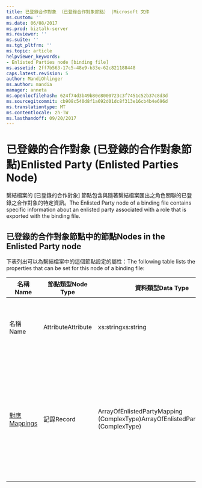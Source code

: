 ```yaml
---
title: 已登錄合作對象 （已登錄合作對象節點） |Microsoft 文件
ms.custom: ''
ms.date: 06/08/2017
ms.prod: biztalk-server
ms.reviewer: ''
ms.suite: ''
ms.tgt_pltfrm: ''
ms.topic: article
helpviewer_keywords:
- Enlisted Parties node [binding file]
ms.assetid: 2ff7b563-17c5-48e9-b33e-62c821188448
caps.latest.revision: 5
author: MandiOhlinger
ms.author: mandia
manager: anneta
ms.openlocfilehash: 624f74d3b49b80e8000723c3f7451c52b37c8d3d
ms.sourcegitcommit: cb908c540d8f1a692d01dc8f313e16cb4b4e696d
ms.translationtype: MT
ms.contentlocale: zh-TW
ms.lasthandoff: 09/20/2017
---
```

# <a name="enlisted-party-enlisted-parties-node"></a><span data-ttu-id="1dd34-102">已登錄的合作對象 (已登錄的合作對象節點)</span><span class="sxs-lookup"><span data-stu-id="1dd34-102">Enlisted Party (Enlisted Parties Node)</span></span>
<span data-ttu-id="1dd34-103">繫結檔案的 [已登錄的合作對象] 節點包含與隨著繫結檔案匯出之角色關聯的已登錄之合作對象的特定資訊。</span><span class="sxs-lookup"><span data-stu-id="1dd34-103">The Enlisted Party node of a binding file contains specific information about an enlisted party associated with a role that is exported with the binding file.</span></span>  
  
## <a name="nodes-in-the-enlisted-party-node"></a><span data-ttu-id="1dd34-104">已登錄的合作對象節點中的節點</span><span class="sxs-lookup"><span data-stu-id="1dd34-104">Nodes in the Enlisted Party node</span></span>  
 <span data-ttu-id="1dd34-105">下表列出可以為繫結檔案中的這個節點設定的屬性：</span><span class="sxs-lookup"><span data-stu-id="1dd34-105">The following table lists the properties that can be set for this node of a binding file:</span></span>  
  
|<span data-ttu-id="1dd34-106">**名稱**</span><span class="sxs-lookup"><span data-stu-id="1dd34-106">**Name**</span></span>|<span data-ttu-id="1dd34-107">**節點類型**</span><span class="sxs-lookup"><span data-stu-id="1dd34-107">**Node Type**</span></span>|<span data-ttu-id="1dd34-108">**資料類型**</span><span class="sxs-lookup"><span data-stu-id="1dd34-108">**Data Type**</span></span>|<span data-ttu-id="1dd34-109">**說明**</span><span class="sxs-lookup"><span data-stu-id="1dd34-109">**Description**</span></span>|<span data-ttu-id="1dd34-110">**限制**</span><span class="sxs-lookup"><span data-stu-id="1dd34-110">**Restrictions**</span></span>|<span data-ttu-id="1dd34-111">**註解**</span><span class="sxs-lookup"><span data-stu-id="1dd34-111">**Comments**</span></span>|  
|--------------|-------------------|-------------------|---------------------|----------------------|------------------|  
|<span data-ttu-id="1dd34-112">名稱</span><span class="sxs-lookup"><span data-stu-id="1dd34-112">Name</span></span>|<span data-ttu-id="1dd34-113">Attribute</span><span class="sxs-lookup"><span data-stu-id="1dd34-113">Attribute</span></span>|<span data-ttu-id="1dd34-114">xs:string</span><span class="sxs-lookup"><span data-stu-id="1dd34-114">xs:string</span></span>|<span data-ttu-id="1dd34-115">指定已登錄的合作對象的名稱</span><span class="sxs-lookup"><span data-stu-id="1dd34-115">Specifies the name of the enlisted party</span></span>|<span data-ttu-id="1dd34-116">不需要</span><span class="sxs-lookup"><span data-stu-id="1dd34-116">Not required</span></span>|<span data-ttu-id="1dd34-117">預設值：空白</span><span class="sxs-lookup"><span data-stu-id="1dd34-117">Default value: empty</span></span>|  
|[<span data-ttu-id="1dd34-118">對應</span><span class="sxs-lookup"><span data-stu-id="1dd34-118">Mappings</span></span>](../core/mappings-enlisted-party-node.md)|<span data-ttu-id="1dd34-119">記錄</span><span class="sxs-lookup"><span data-stu-id="1dd34-119">Record</span></span>|<span data-ttu-id="1dd34-120">ArrayOfEnlistedPartyMapping (ComplexType)</span><span class="sxs-lookup"><span data-stu-id="1dd34-120">ArrayOfEnlistedPartyMapping (ComplexType)</span></span>|<span data-ttu-id="1dd34-121">合作對象連接埠與角色連接埠類型作業間之對應的容器節點。</span><span class="sxs-lookup"><span data-stu-id="1dd34-121">Container node for the mappings between party ports and role port type operations.</span></span>|<span data-ttu-id="1dd34-122">不需要</span><span class="sxs-lookup"><span data-stu-id="1dd34-122">Not required</span></span>|<span data-ttu-id="1dd34-123">預設值：無</span><span class="sxs-lookup"><span data-stu-id="1dd34-123">Default value: none</span></span>|